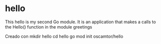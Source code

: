# hello
This hello is my second Go module. It is an application that makes a calls to the Hello() function in the module greetings

Creado con
mkdir hello
cd hello
go mod init oscamtor/hello
